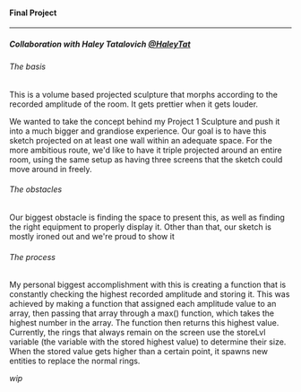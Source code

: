 #### Final Project
---
##### Collaboration with Haley Tatalovich [@HaleyTat](https://github.com/HaleyTat)

###### The basis
This is a volume based projected sculpture that morphs according to the recorded amplitude of the room. It gets prettier when it gets louder.

We wanted to take the concept behind my Project 1 Sculpture and push it into a much bigger and grandiose experience. Our goal is to have this sketch projected on at least one wall within an adequate space. For the more ambitious route, we'd like to have it triple projected around an entire room, using the same setup as having three screens that the sketch could move around in freely.


###### The obstacles
Our biggest obstacle is finding the space to present this, as well as finding the right equipment to properly display it. Other than that, our sketch is mostly ironed out and we're proud to show it


###### The process
My personal biggest accomplishment with this is creating a function that is constantly checking the highest recorded amplitude and storing it. This was achieved by making a function that assigned each amplitude value to an array, then passing that array through a max() function, which takes the highest number in the array. The function then returns this highest value. Currently, the rings that always remain on the screen use the storeLvl variable (the variable with the stored highest value) to determine their size. When the stored value gets higher than a certain point, it spawns new entities to replace the normal rings.

_wip_
